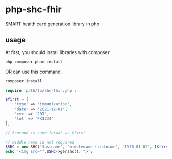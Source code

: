 # php-shc-fhir
SMART health card generation library in php

## usage
At first, you should install libraries with composer.
```bash
php composer.phar install
```
OR can use this command.
```bash
composer install
```

```php
require 'path/to/shc-fhir.php';

$first = [
    'type' => 'immunization',
    'date' => '2021-12-01',
    'cvx' => '207',
    'lot' => 'FK1234'
];

// $second is same format as $first

// middle name is not required
$SHC = new SHC('lastname', 'middlename firstname', '1970-01-01', [$first, $second]);
echo '<img src="'.$SHC->genshc().'">';
```
